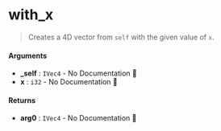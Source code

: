 # with\_x

>  Creates a 4D vector from `self` with the given value of `x`.

#### Arguments

- **\_self** : `IVec4` \- No Documentation 🚧
- **x** : `i32` \- No Documentation 🚧

#### Returns

- **arg0** : `IVec4` \- No Documentation 🚧